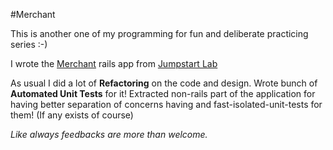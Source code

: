 #Merchant

This is another one of my programming for fun and  deliberate practicing series :-) 

I wrote the [Merchant](http://tutorials.jumpstartlab.com/projects/merchant.html) rails app from [Jumpstart Lab](http://jumpstartlab.com/)

As usual I did a lot of **Refactoring** on the code and design. Wrote bunch of **Automated Unit Tests** for it! Extracted non-rails part of the application for having better separation of concerns having and fast-isolated-unit-tests for them! (If any exists of course)

*Like always feedbacks are more than welcome.*
